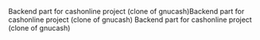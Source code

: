 Backend part for cashonline project (clone of gnucash)Backend part for cashonline project (clone of gnucash)
Backend part for cashonline project (clone of gnucash)
